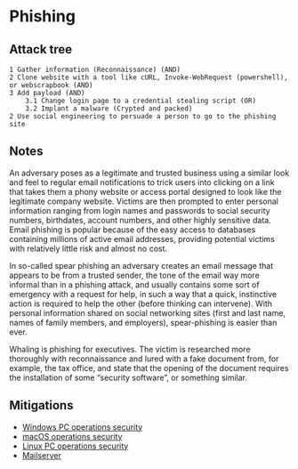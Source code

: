 # Phishing

## Attack tree

```text
1 Gather information (Reconnaissance) (AND)
2 Clone website with a tool like cURL, Invoke-WebRequest (powershell), or webscrapbook (AND)
3 Add payload (AND)
    3.1 Change login page to a credential stealing script (OR)
    3.2 Implant a malware (Crypted and packed)
2 Use social engineering to persuade a person to go to the phishing site 
```

## Notes

An adversary poses as a legitimate and trusted business using a similar look and feel to regular email notifications to trick users into clicking on a link that takes them a phony website or access portal designed to look like the legitimate company website. Victims are then prompted to enter personal information ranging from login names and passwords to social security numbers, birthdates, account numbers, and other highly sensitive data. Email phishing is popular because of the easy access to databases containing millions of active email addresses, providing potential victims with relatively little risk and almost no cost.

In so-called spear phishing an adversary creates an email message that appears to be from a trusted sender, the tone of the email way more informal than in a phishing attack, and usually contains some sort of emergency with a request for help, in such a way that a quick, instinctive action is required to help the other (before thinking can intervene). With personal information shared on social networking sites (first and last name, names of family members, and employers), spear-phishing is easier than ever.

Whaling is phishing for executives. The victim is researched more thoroughly with reconnaissance and lured with a fake document from, for example, the tax office, and state that the opening of the document requires the installation of some “security software”, or something similar.

## Mitigations

* [Windows PC operations security](windows-pc-mitigations:docs/opsec/README)
* [macOS operations security](macos-mitigations:docs/opsec/README)
* [Linux PC operations security](linux-pc-mitigations:docs/opsec/README)
* [Mailserver](mailserver-mitigations:index)
